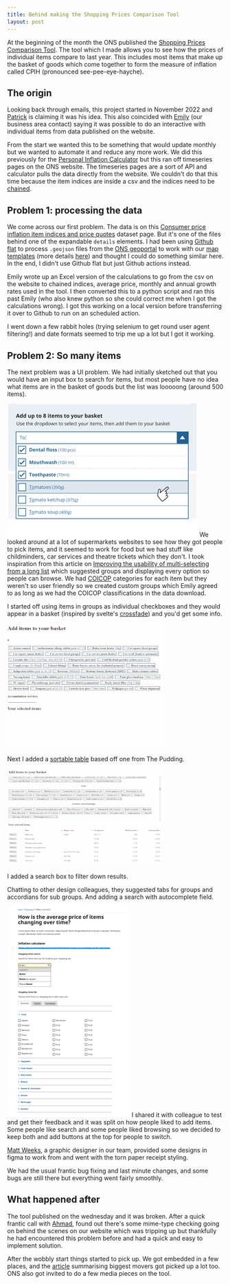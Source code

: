 ```yaml
---
title: Behind making the Shopping Prices Comparison Tool
layout: post
---
```


At the beginning of the month the ONS published the [Shopping Prices Comparison Tool](https://www.ons.gov.uk/economy/inflationandpriceindices/articles/shoppingpricescomparisontool/2023-05-03). The tool which I made allows you to see how the prices of individual items compare to last year. This includes most items that make up the basket of goods which come together to form the measure of inflation called CPIH (pronounced see-pee-eye-hayche). 

## The origin

Looking back through emails, this project started in November 2022 and [Patrick](https://twitter.com/patrick_e_scott?lang=en) is claiming it was his idea. This also coincided with [Emily](https://twitter.com/Emily_Hopson) (our business area contact) saying it was possible to do an interactive with individual items from data published on the website. 

From the start we wanted this to be something that would update monthly but we wanted to automate it and reduce any more work. We did this previously for the [Personal Inflation Calculator](https://www.ons.gov.uk/economy/inflationandpriceindices/articles/howisinflationaffectingyourhouseholdcosts/2022-03-23) but this ran off timeseries pages on the ONS website. The timeseries pages are a sort of API and calculator pulls the data directly from the website. We couldn't do that this time because the item indices are inside a csv and the indices need to be [chained](https://ec.europa.eu/eurostat/statistics-explained/index.php?title=Glossary:Chain_index). 

## Problem 1: processing the data

We come across our first problem. The data is on this [Consumer price inflation item indices and price quotes](https://www.ons.gov.uk/economy/inflationandpriceindices/datasets/consumerpriceindicescpiandretailpricesindexrpiitemindicesandpricequotes) dataset page. But it's one of the files behind one of the expandable `details` elements. I had been using [Github flat](https://githubnext.com/projects/flat-data/) to process `.geojson` files from the [ONS geoportal](https://geoportal.statistics.gov.uk/) to work with our [map templates](https://github.com/ONSvisual/maptemplates) (more details [here](https://www.henrylau.co.uk/2022/03/03/geoportal-boundaries-as-topojson/)) and thought I could do something similar here. In the end, I didn't use Github flat but just Github actions instead. 

Emily wrote up an Excel version of the calculations to go from the csv on the website to chained indices, average price, monthly and annual growth rates used in the tool. I then converted this to a python script and ran this past Emily (who also knew python so she could correct me when I got the calculations wrong). I got this working on a local version before transferring it over to Github to run on an scheduled action. 

I went down a few rabbit holes (trying selenium to get round user agent filtering!) and date formats seemed to trip me up a lot but I got it working. 

## Problem 2: So many items

The next problem was a UI problem. We had initially sketched out that you would have an input box to search for items, but most people have no idea what items are in the basket of goods but the list was looooong (around 500 items). 

![Mock designs for shopping prices tool showing a text input with items suggested to select](https://github.com/henryjameslau/henryjameslau.github.io/blob/75b00b8983c8b2413fa63bb830df560d18ebedb7/_media/cpih4.png)
We looked around at a lot of supermarkets websites to see how they got people to pick items, and it seemed to work for food but we had stuff like childminders, car services and theatre tickets which they don't. I took inspiration from this article on [Improving the usability of multi-selecting from a long list](https://medium.com/tripaneer-techblog/improving-the-usability-of-multi-selecting-from-a-long-list-63e1a67aab35) which suggested groups and displaying every option so people can browse. We had [COICOP](https://ec.europa.eu/eurostat/statistics-explained/index.php?title=Glossary:Classification_of_individual_consumption_by_purpose_%28COICOP%29) categories for each item but they weren't so user friendly so we created custom groups which Emily agreed to as long as we had the COICOP classifications in the data download. 

I started off using items in groups as individual checkboxes and they would appear in a basket (inspired by svelte's [crossfade](https://svelte.dev/tutorial/deferred-transitions)) and you'd get some info.

![Animation showing items being added to the basket](https://github.com/henryjameslau/henryjameslau.github.io/blob/75b00b8983c8b2413fa63bb830df560d18ebedb7/_media/cpih.gif)

Next I added a [sortable table](https://github.com/the-pudding/svelte-starter/blob/main/src/components/helpers/SortTable.svelte) based off one from The Pudding.

![Animation showing items being added to a sortable table and the table is then sorted by different columns](https://github.com/henryjameslau/henryjameslau.github.io/blob/75b00b8983c8b2413fa63bb830df560d18ebedb7/_media/cpih2.gif)

I added a search box to filter down results. 

Chatting to other design colleagues, they suggested tabs for groups and accordians for sub groups. And adding a search with autocomplete field. 

![Wireframe showing designs for the tool with tabs and accordians and an autocomplete search](https://github.com/henryjameslau/henryjameslau.github.io/blob/75b00b8983c8b2413fa63bb830df560d18ebedb7/_media/cpih3.png)
I shared it with colleague to test and get their feedback and it was split on how people liked to add items. Some people like search and some people liked browsing so we decided to keep both and add buttons at the top for people to switch. 

[Matt Weeks](https://twitter.com/mathew_weeks), a graphic designer in our team, provided some designs in figma to work from and went with the torn paper receipt styling. 

We had the usual frantic bug fixing and last minute changes, and some bugs are still there but everything went fairly smoothly. 

## What happened after
The tool published on the wednesday and it was broken. After a quick frantic call with [Ahmad](https://twitter.com/bothness), found out there's some mime-type checking going on behind the scenes on our website which was tripping up but thankfully he had encountered this problem before and had a quick and easy to implement solution.

After the wobbly start things started to pick up. We got embedded in a few places, and the [article](https://www.ons.gov.uk/economy/inflationandpriceindices/articles/exploringhowtheaveragepriceofindividualitemshaschangedinthelastyear/2023-05-03) summarising biggest movers got picked up a lot too. ONS also got invited to do a few media pieces on the tool. 
<!--stackedit_data:
eyJoaXN0b3J5IjpbNDAxODU0OTMyLC0zMTAyODg0NCwtOTc2Nz
M2NDU3LDYyMTkzODk3OF19
-->